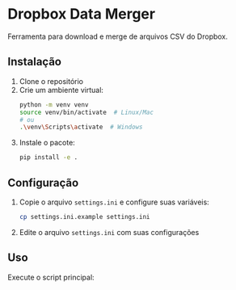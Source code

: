 # Dropbox Data Merger

Ferramenta para download e merge de arquivos CSV do Dropbox.

## Instalação

1. Clone o repositório
2. Crie um ambiente virtual:
   ```bash
   python -m venv venv
   source venv/bin/activate  # Linux/Mac
   # ou
   .\venv\Scripts\activate  # Windows
   ```
3. Instale o pacote:
   ```bash
   pip install -e .
   ```

## Configuração

1. Copie o arquivo `settings.ini` e configure suas variáveis:
   ```bash
   cp settings.ini.example settings.ini
   ```
2. Edite o arquivo `settings.ini` com suas configurações

## Uso

Execute o script principal: 
